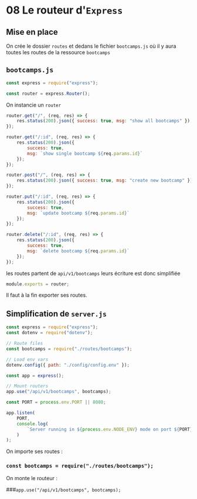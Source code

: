 # 08 Le routeur d'`Express`

## Mise en place

On crée le dossier `routes` et dedans le fichier `bootcamps.js` où il y aura toutes les routes de la ressource `bootcamps`

## `bootcamps.js`

```js
const express = require("express");

const router = express.Router();
```
On instancie un `router`

```js
router.get("/", (req, res) => {
    res.status(200).json({ success: true, msg: "show all bootcamps" });
});

router.get("/:id", (req, res) => {
    res.status(200).json({
        success: true,
        msg: `show single bootcamp ${req.params.id}`
    });
});

router.post("/", (req, res) => {
    res.status(200).json({ success: true, msg: "create new bootcamp" });
});

router.put("/:id", (req, res) => {
    res.status(200).json({
        success: true,
        msg: `update bootcamp ${req.params.id}`
    });
});

router.delete("/:id", (req, res) => {
    res.status(200).json({
        success: true,
        msg: `delete bootcamp ${req.params.id}`
    });
});
```
les routes partent de `api/v1/bootcamps` leurs écriture est donc simplifiée

```js
module.exports = router;
```
Il faut à la fin exporter ses routes.

## Simplification de `server.js`

```js
const express = require("express");
const dotenv = require("dotenv");

// Route files
const bootcamps = require("./routes/bootcamps");

// Load env vars
dotenv.config({ path: "./config/config.env" });

const app = express();

// Mount routers
app.use("/api/v1/bootcamps", bootcamps);

const PORT = process.env.PORT || 8080;

app.listen(
    PORT,
    console.log(
        `Server running in ${process.env.NODE_ENV} mode on port ${PORT}`
    )
);
```

On importe ses routes : 

### `const bootcamps = require("./routes/bootcamps");`

On monte le routeur :

###`app.use("/api/v1/bootcamps", bootcamps);` 

